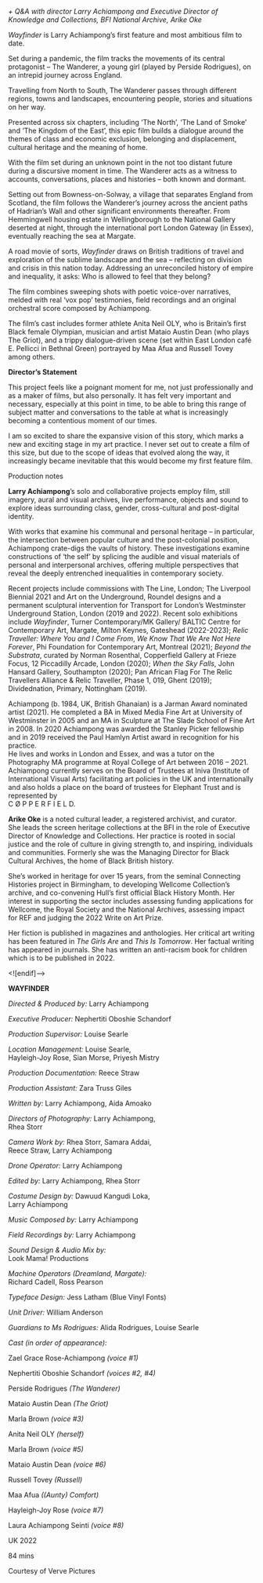 

_+ Q&A with director Larry Achiampong and Executive Director of Knowledge and Collections, BFI National Archive, Arike Oke_

_Wayfinder_ is Larry Achiampong’s first feature and most ambitious film to date.

Set during a pandemic, the film tracks the movements of its central protagonist – The Wanderer, a young girl (played by Perside Rodrigues), on an intrepid journey across England.

Travelling from North to South, The Wanderer passes through different regions, towns and landscapes, encountering people, stories and situations on her way.

Presented across six chapters, including ‘The North’, ‘The Land of Smoke’ and ‘The Kingdom of the East’, this epic film builds a dialogue around the themes of class and economic exclusion, belonging and displacement, cultural heritage and the meaning of home.

With the film set during an unknown point in the not too distant future during a discursive moment in time. The Wanderer acts as a witness to accounts, conversations, places and histories – both known and dormant.

Setting out from Bowness-on-Solway, a village that separates England from Scotland, the film follows the Wanderer’s journey across the ancient paths of Hadrian’s Wall and other significant environments thereafter. From Hemmingwell housing estate in Wellingborough to the National Gallery deserted at night, through the international port London Gateway (in Essex), eventually reaching the sea at Margate.

A road movie of sorts, _Wayfinder_ draws on British traditions of travel and exploration of the sublime landscape and the sea – reflecting on division and crisis in this nation today. Addressing an unreconciled history of empire and inequality, it asks: Who is allowed to feel that they belong?

The film combines sweeping shots with poetic voice-over narratives, melded with real ‘vox pop’ testimonies, field recordings and an original orchestral score composed by Achiampong.

The film’s cast includes former athlete Anita Neil OLY, who is Britain’s first Black female Olympian, musician and artist Mataio Austin Dean (who plays  
The Griot), and a trippy dialogue-driven scene (set within East London café  
E. Pellicci in Bethnal Green) portrayed by Maa Afua and Russell Tovey  
among others.

**Director’s Statement**

This project feels like a poignant moment for me, not just professionally and as a maker of films, but also personally. It has felt very important and necessary, especially at this point in time, to be able to bring this range of subject matter and conversations to the table at what is increasingly becoming a contentious moment of our times.

I am so excited to share the expansive vision of this story, which marks a new and exciting stage in my art practice. I never set out to create a film of this size, but due to the scope of ideas that evolved along the way, it increasingly became inevitable that this would become my first feature film.

Production notes

**Larry Achiampong**’s solo and collaborative projects employ film, still imagery, aural and visual archives, live performance, objects and sound to explore ideas surrounding class, gender, cross-cultural and post-digital identity.

With works that examine his communal and personal heritage – in particular, the intersection between popular culture and the post-colonial position, Achiampong crate-digs the vaults of history. These investigations examine constructions of ‘the self’ by splicing the audible and visual materials of personal and interpersonal archives, offering multiple perspectives that reveal the deeply entrenched inequalities in contemporary society.

Recent projects include commissions with The Line, London; The Liverpool Biennial 2021 and Art on the Underground, Roundel designs and a permanent sculptural intervention for Transport for London’s Westminster Underground Station, London (2019 and 2022). Recent solo exhibitions include _Wayfinder_, Turner Contemporary/MK Gallery/ BALTIC Centre for Contemporary Art, Margate, Milton Keynes, Gateshead (2022-2023); _Relic Traveller: Where You and I Come From_, _We Know That We Are Not Here Forever_, Phi Foundation for Contemporary Art, Montreal (2021); _Beyond the Substrata_, curated by Norman Rosenthal, Copperfield Gallery at Frieze Focus, 12 Piccadilly Arcade, London (2020); _When the Sky Falls_, John Hansard Gallery, Southampton (2020); Pan African Flag For The Relic Travellers Alliance & Relic Traveller, Phase 1, 019, Ghent (2019); Dividednation, Primary, Nottingham (2019).

Achiampong (b. 1984, UK, British Ghanaian) is a Jarman Award nominated artist (2021). He completed a BA in Mixed Media Fine Art at University of Westminster in 2005 and an MA in Sculpture at The Slade School of Fine Art in 2008. In 2020 Achiampong was awarded the Stanley Picker fellowship and in 2019 received the Paul Hamlyn Artist award in recognition for his practice.  
He lives and works in London and Essex, and was a tutor on the Photography MA programme at Royal College of Art between 2016 – 2021. Achiampong currently serves on the Board of Trustees at Iniva (Institute of International Visual Arts) facilitating art policies in the UK and internationally and also holds a place on the board of trustees for Elephant Trust and is represented by  
C Ø P P E R F I E L D.

**Arike Oke** is a noted cultural leader, a registered archivist, and curator.  
She leads the screen heritage collections at the BFI in the role of Executive Director of Knowledge and Collections. Her practice is rooted in social justice and the role of culture in giving strength to, and inspiring, individuals and communities. Formerly she was the Managing Director for Black Cultural Archives, the home of Black British history.

She’s worked in heritage for over 15 years, from the seminal Connecting Histories project in Birmingham, to developing Wellcome Collection’s archive, and co-convening Hull’s first official Black History Month. Her interest in supporting the sector includes assessing funding applications for Wellcome, the Royal Society and the National Archives, assessing impact for REF and judging the 2022 Write on Art Prize.

Her fiction is published in magazines and anthologies. Her critical art writing has been featured in _The Girls Are_ and _This Is Tomorrow_. Her factual writing has appeared in journals. She has written an anti-racism book for children which is to be published in 2022.

<![endif]-->

**WAYFINDER**

_Directed & Produced by:_ Larry Achiampong

_Executive Producer:_ Nephertiti Oboshie Schandorf

_Production Supervisor:_ Louise Searle

_Location Management:_ Louise Searle,  
Hayleigh-Joy Rose, Sian Morse, Priyesh Mistry

_Production Documentation:_ Reece Straw

_Production Assistant:_ Zara Truss Giles

_Written by:_ Larry Achiampong, Aida Amoako

_Directors of Photography:_ Larry Achiampong,  
Rhea Storr

_Camera Work by:_ Rhea Storr, Samara Addai,  
Reece Straw, Larry Achiampong

_Drone Operator:_ Larry Achiampong

_Edited by:_ Larry Achiampong, Rhea Storr

_Costume Design by:_ Dawuud Kangudi Loka,  
Larry Achiampong

_Music Composed by:_ Larry Achiampong

_Field Recordings by:_ Larry Achiampong

_Sound Design & Audio Mix by:_  
Look Mama! Productions

_Machine Operators (Dreamland, Margate):_  
Richard Cadell, Ross Pearson

_Typeface Design:_ Jess Latham (Blue Vinyl Fonts)

_Unit Driver:_ William Anderson

_Guardians to Ms Rodrigues:_ Alida Rodrigues, Louise Searle

_Cast (in order of appearance):_

Zael Grace Rose-Achiampong _(voice #1)_

Nephertiti Oboshie Schandorf _(voices #2, #4)_

Perside Rodrigues _(The Wanderer)_

Mataio Austin Dean _(The Griot)_

Marla Brown _(voice #3)_

Anita Neil OLY _(herself)_

Marla Brown _(voice #5)_

Mataio Austin Dean _(voice #6)_

Russell Tovey _(Russell)_

Maa Afua _((Aunty) Comfort)_

Hayleigh-Joy Rose _(voice #7)_

Laura Achiampong Seinti _(voice #8)_

UK 2022

84 mins

Courtesy of Verve Pictures
<!--stackedit_data:
eyJoaXN0b3J5IjpbLTQ0MDkzODU5M119
-->